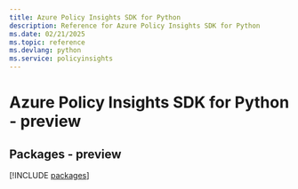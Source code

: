 ```yaml
---
title: Azure Policy Insights SDK for Python
description: Reference for Azure Policy Insights SDK for Python
ms.date: 02/21/2025
ms.topic: reference
ms.devlang: python
ms.service: policyinsights
---
```

# Azure Policy Insights SDK for Python - preview
## Packages - preview
[!INCLUDE [packages](policy-insights-index.md)]